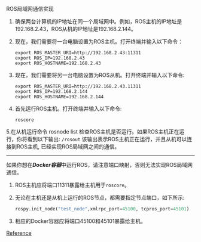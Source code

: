 ROS局域网通信实现

1. 确保两台计算机的IP地址在同一个局域网中。例如，ROS主机的IP地址是192.168.2.43，ROS从机的IP地址是192.168.2.144。
   
2. 现在，我们需要将一台电脑设置为ROS主机。打开终端并输入以下命令：
    ```
    export ROS_MASTER_URI=http://192.168.2.43:11311
    export ROS_IP=192.168.2.43
    export ROS_HOSTNAME=192.168.2.43
    ```

3. 现在，我们需要将另一台电脑设置为ROS从机。打开终端并输入以下命令:
    ```
    export ROS_MASTER_URI=http://192.168.2.43.11311
    export ROS_IP=192.168.2.144
    export ROS_HOSTNAME=192.168.2.144
    ```
4. 首先运行ROS主机。打开终端并输入以下命令:
    ```
    roscore
    ```
5.在从机运行命令 rosnode list 检查ROS主机是否运行。如果ROS主机正在运行，你将看到以下输出:
    ```
    /rosout
    ```
该输出表示ROS主机正在运行，并且从机可以连接到ROS主机, 已经实现ROS局域网之间的通信。

---

如果你想在***Docker容器***中运行ROS，请注意端口映射，否则无法实现ROS局域网通信。

1. ROS主机应将端口11311暴露给主机用于`roscore`。


2. 无论在主机还是从机上运行的ROS节点，都需要指定节点端口，如下所示:
    ```python
    rospy.init_node("test_node",xmlrpc_port=45100, tcpros_port=45101)
    ```
3. 相应的Docker容器应将端口45100和45101暴露给主机。

[Reference](https://medium.com/@yasuhirachiba/specifying-port-to-be-used-by-ros1-node-bd9dfd8643c6)